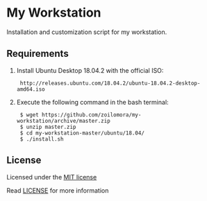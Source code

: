 # My Workstation

Installation and customization script for my workstation.

## Requirements

1. Install Ubuntu Desktop 18.04.2 with the official ISO:

        http://releases.ubuntu.com/18.04.2/ubuntu-18.04.2-desktop-amd64.iso

2. Execute the following command in the bash terminal:
        
        $ wget https://github.com/zoilomora/my-workstation/archive/master.zip
        $ unzip master.zip
        $ cd my-workstation-master/ubuntu/18.04/
        $ ./install.sh

## License
Licensed under the [MIT license](http://opensource.org/licenses/MIT)

Read [LICENSE](LICENSE) for more information

